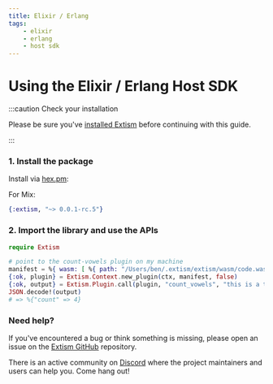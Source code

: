 ```yaml
---
title: Elixir / Erlang
tags:
    - elixir
    - erlang
    - host sdk
---
```


# Using the Elixir / Erlang Host SDK

:::caution Check your installation

Please be sure you've [installed Extism](/docs/install) before continuing with this guide.

:::

### 1. Install the package

Install via [hex.pm](https://hex.pm/packages/extism):

For Mix:

```elixir
{:extism, "~> 0.0.1-rc.5"}
```

### 2. Import the library and use the APIs

```elixir
require Extism

# point to the count-vowels plugin on my machine
manifest = %{ wasm: [ %{ path: "/Users/ben/.extism/extism/wasm/code.wasm" } ]}
{:ok, plugin} = Extism.Context.new_plugin(ctx, manifest, false)
{:ok, output} = Extism.Plugin.call(plugin, "count_vowels", "this is a test")
JSON.decode!(output)
# => %{"count" => 4}
```

### Need help?

If you've encountered a bug or think something is missing, please open an issue on the [Extism GitHub](https://github.com/extism/extism) repository.

There is an active community on [Discord](https://discord.gg/cx3usBCWnc) where the project maintainers and users can help you. Come hang out!

